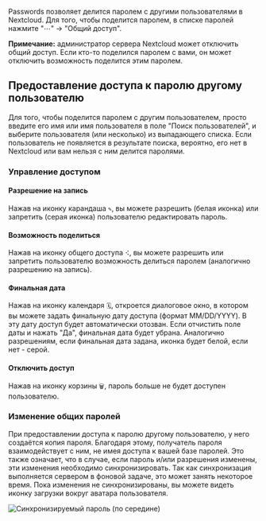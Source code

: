 Passwords позволяет делится паролем с другими пользователями в Nextcloud.
Для того, чтобы поделится паролем, в списке паролей нажмите "⋯" -> "Общий доступ".

**Примечание:** администратор сервера Nextcloud может отключить общий доступ. Если кто-то поделился паролем с вами, он может отключить возможность поделится этим паролем.

## Предоставление доступа к паролю другому пользователю
Для того, чтобы поделится паролем с другим пользователем, просто введите его имя или имя пользователя в поле "Поиск пользователей", и выберите пользователя (или несколько) из выпадающего списка.
Если пользователь не появляется в результате поиска, вероятно, его нет в Nextcloud или вам нельзя с ним делится паролями.

### Управление доступом

#### Разрешение на запись
Нажав на иконку карандаша `✎`, вы можете разрешить (белая иконка) или запретить (серая иконка) пользователю редактировать пароль.

#### Возможность поделиться
Нажав на иконку общего доступа `⠪`, вы можете разрешить или запретить пользователю возможность делиться паролем (аналогично разрешению на запись).

#### Финальная дата
Нажав на иконку календаря `🗓`, откроется диалоговое окно, в котором вы можете задать финальную дату доступа (формат MM/DD/YYYY). В эту дату доступ будет автоматически отозван. Если отчистить поле даты и нажать "Да", финальная дата будет убрана. Аналогично разрешениям, если финальная дата задана, иконка будет белой, если нет - серой.

#### Отключить доступ
Нажав на иконку корзины `🗑`, пароль больше не будет доступен пользователю.

### Изменение общих паролей
При предоставлении доступа к паролю другому пользователю, у него создаётся копия пароля.
Благодаря этому, получатель пароля взаимодействует с ним, не имея доступа к вашей базе паролей.
Это также означает, что в случае, если пароль и/или разрешения изменены, эти изменения необходимо синхронизировать.
Так как синхронизация выполняется сервером в фоновой задаче, это может занять некоторое время.
Пока изменения не синхронизированы, вы можете видеть иконку загрузки вокруг аватара пользователя.

![Синхронизируемый пароль (по середине)](../_files/share-update.gif)
